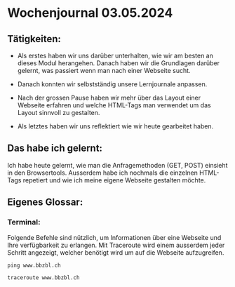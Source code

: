 # Wochenjournal 03.05.2024

## Tätigkeiten:

 -  Als erstes haben wir uns darüber unterhalten, wie wir am besten an dieses Modul herangehen. Danach haben wir die Grundlagen darüber gelernt, was passiert wenn man nach einer Webseite sucht.

- Danach konnten wir selbstständig unsere Lernjournale anpassen.

- Nach der grossen Pause haben wir mehr über das Layout einer Webseite erfahren und welche HTML-Tags man verwendet um das Layout sinnvoll zu gestalten. 

- Als letztes haben wir uns reflektiert wie wir heute gearbeitet haben. 


## Das habe ich gelernt:
Ich habe heute gelernt, wie man die Anfragemethoden (GET, POST) einsieht in den Browsertools. Ausserdem habe ich nochmals die einzelnen HTML-Tags repetiert und wie ich meine eigene Webseite gestalten möchte. 

## Eigenes Glossar:

### Terminal:

Folgende Befehle sind nützlich, um Informationen über eine Webseite und Ihre verfügbarkeit zu erlangen. Mit Traceroute wird einem ausserdem jeder Schritt angezeigt, welcher benötigt wird um auf die Webseite aufzugreifen.
```
ping www.bbzbl.ch
```

```
traceroute www.bbzbl.ch
```
